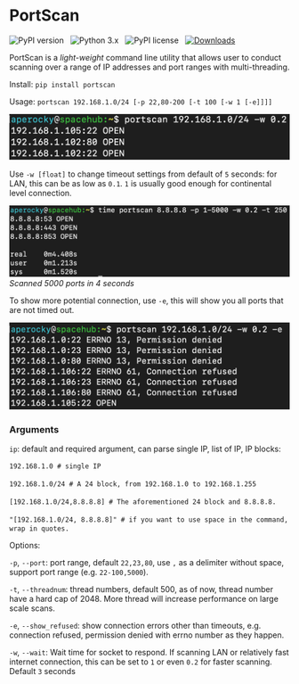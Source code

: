# PortScan

![PyPI version](http://img.shields.io/pypi/v/portscan.svg) &nbsp; ![Python 3.x](http://img.shields.io/badge/Python-3.x-green.svg) &nbsp; ![PyPI license](https://img.shields.io/github/license/mashape/apistatus.svg) &nbsp; [![Downloads](https://pepy.tech/badge/portscan)](https://pepy.tech/project/portscan)

PortScan is a *light-weight* command line utility that allows user to conduct scanning over a range of IP addresses and port ranges with multi-threading.

Install: `pip install portscan`

Usage: `portscan 192.168.1.0/24 [-p 22,80-200 [-t 100 [-w 1 [-e]]]]`

![Simple Command](/images/Demo_0.png)

Use `-w [float]` to change timeout settings from default of `5` seconds: for LAN, this can be as low as `0.1`. `1` is usually good enough for continental level connection.

![Fast scanning](/images/Demo_2.png)
*Scanned 5000 ports in 4 seconds*

To show more potential connection, use `-e`, this will show you all ports that are not timed out.

![Show more potential connection](/images/Demo_1.png)

### Arguments

`ip`: default and required argument, can parse single IP, list of IP, IP blocks:

    192.168.1.0 # single IP

    192.168.1.0/24 # A 24 block, from 192.168.1.0 to 192.168.1.255

    [192.168.1.0/24,8.8.8.8] # The aforementioned 24 block and 8.8.8.8.

    "[192.168.1.0/24, 8.8.8.8]" # if you want to use space in the command, wrap in quotes.

Options:

`-p`, `--port`: port range, default `22,23,80`, use `,` as a delimiter without space, support port range (e.g. `22-100,5000`).

`-t`, `--threadnum`: thread numbers, default 500, as of now, thread number have a hard cap of 2048. More thread will increase performance on large scale scans.

`-e`, `--show_refused`: show connection errors other than timeouts, e.g. connection refused, permission denied with errno number as they happen.

`-w`, `--wait`: Wait time for socket to respond. If scanning LAN or relatively fast internet connection, this can be set to `1` or even `0.2` for faster scanning. Default `3` seconds
